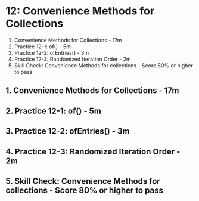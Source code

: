 # 12: Convenience Methods for Collections

1. Convenience Methods for Collections - 17m
2. Practice 12-1: of() - 5m
3. Practice 12-2: ofEntries() - 3m
4. Practice 12-3: Randomized Iteration Order - 2m
5. Skill Check: Convenience Methods for collections - Score 80% or higher to pass

## 1. Convenience Methods for Collections - 17m
## 2. Practice 12-1: of() - 5m
## 3. Practice 12-2: ofEntries() - 3m
## 4. Practice 12-3: Randomized Iteration Order - 2m
## 5. Skill Check: Convenience Methods for collections - Score 80% or higher to pass
